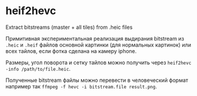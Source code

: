 # heif2hevc
Extract bitstreams (master + all tiles) from .heic files

Примитивная экспериментальная реализация выдирания bitstream из `.heic` и `.heif` файлов
основной картинки (для нормальных картинок) или всех тайлов, если фотка сделана на камеру iphone.

Размеры, угол поворота и сетку тайлов можно получить через `heif2hevc -info /path/to/file.heic`.


Полученные bitstream файлы можно перевести в человеческий формат например так `ffmpeg -f hevc -i bitstream.file result.png`.
